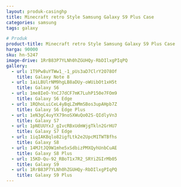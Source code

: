 ```yaml
---
layout: produk-casinghp
title: Minecraft retro Style Samsung Galaxy S9 Plus Case
categories: samsung
tags: galaxy

# Produk
product-title: Minecraft retro Style Samsung Galaxy S9 Plus Case
harga: 90000
sku: hn-5247
image-drive: 1RrB83P7YLNh0hZGUHQy-RbDIlxgPIqPQ
gallery:
  - url: 1T9Pw8uYTWw1_-1_pUs3aD7ClrY2O78Of
    title: Galaxy Note 8
  - url: 1aiLBUlrNM9hgLB8aDUy-oWUibOt1xH5t
    title: Galaxy S6
  - url: 1me8IeO-YnCJ7dCF7mK7LuhP150e7FOm9
    title: Galaxy S6 Edge
  - url: 1RQhoLuiCeL4yBqLZmMmSBos3upAHpb7Z
    title: Galaxy S6 Edge Plus
  - url: 1eN3gC4uyYX79noSXWuQo02S-QIdlyVn3
    title: Galaxy S7
  - url: 1pNEUUYxJ_gIvcRBxUdmWjgTkln2GrHU7
    title: Galaxy S7 Edge
  - url: 1iqIAKBqlo82igfLtk2e2UpcM1TWTBfhs
    title: Galaxy S8
  - url: 14MJtJQ9W1mhe5xSdbizPMXQyhUnbCuAE
    title: Galaxy S8 Plus
  - url: 15KD-Qu-92_RBoT1x7R2_SRYiZGIrMb05
    title: Galaxy S9
  - url: 1RrB83P7YLNh0hZGUHQy-RbDIlxgPIqPQ
    title: Galaxy S9 Plus
---
```


